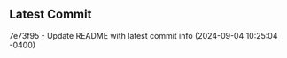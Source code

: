 
## Latest Commit
7e73f95 - Update README with latest commit info (2024-09-04 10:25:04 -0400) <Yunxi-Zhou>
